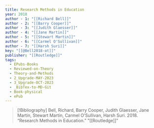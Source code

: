 ```yaml
---
title: Research Methods in Education
year: 2018
author - 1: "[[Richard Bell]]"
author - 2: "[[Barry Cooper]]"
author - 3: "[[Judith Glaesser]]"
author - 4: "[[Jane Martin]]"
author - 5: "[[Stewart Martin]]"
author - 6: "[[Carmel O'Sullivan]]"
author - 7: "[[Harsh Suri]]"
key: "[[@Bell2018-ot]]"
publisher: "[[Routledge]]"
tags:
  - EPubs-Books
  - Reviewed-on-Theory
  - Theory-and-Methods
  - 2_Upgrade-MAY-2023
  - 3_Upgrade-OCT-2023
  - _BibTex-to-MD-Git
  - Book-physical
  - ePub
---
```


> [!Bibliography]
> Bell, Richard, Barry Cooper, Judith Glaesser, Jane Martin, Stewart Martin, Carmel O'Sullivan, Harsh Suri. 2018. “Research Methods in Education.” "[[Routledge]]"
